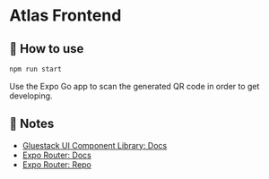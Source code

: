 # Atlas Frontend

## 🚀 How to use

```sh
npm run start
```
Use the Expo Go app to scan the generated QR code in order to get developing. 
## 📝 Notes

- [Gluestack UI Component Library: Docs](https://ui.gluestack.io/docs/overview/introduction)
- [Expo Router: Docs](https://expo.github.io/router)
- [Expo Router: Repo](https://github.com/expo/router)
